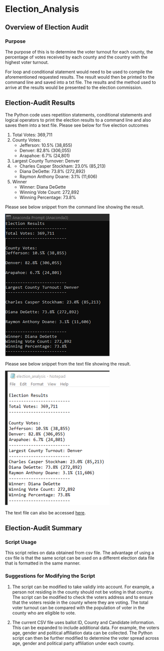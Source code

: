 # Election_Analysis

## Overview of Election Audit

### Purpose

The purpose of this is to determine the voter turnout for each county, the percentage of votes received by each county and the country with the highest voter turnout. 

For loop and conditional statement would need to be used to compile the aforementioned requested results. The result would then be printed to the command line and saved into a txt file. The results and the method used to arrive at the results would be presented to the election commission.  

## Election-Audit Results

The Python code uses repetition statements, conditional statements and logical operators to print the election results to a command line and also saves them into a text file. 
Please see below for five election outcomes
1. Total Votes: 369,711
2. County Votes:
   * Jefferson: 10.5% (38,855)
   * Denver: 82.8% (306,055)
   * Arapahoe: 6.7% (24,801)
3. Largest County Turnover: Denver
4. 
   * Charles Casper Stockham: 23.0% (85,213)
   * Diana DeGette: 73.8% (272,892)
   * Raymon Anthony Doane: 3.1% (11,606)
5. Winner
   * Winner: Diana DeGette
   * Winning Vote Count: 272,892
   * Winning Percentage: 73.8%

Please see below snippet from the command line showing the result. 

![results in anaconda](https://github.com/shayanafzal/Election_Analysis/blob/98bf54a7713e799857dafdd69fbdabae89007148/Resources/Results%20Displayed%20in%20Anaconda%20Prompt.png)

Please see below snippet from the text file showing the result. 

![Results in txt file](https://github.com/shayanafzal/Election_Analysis/blob/733c3702c0561ef801f5f9da2a7882bb28e15322/Resources/Result%20in%20text%20file.png)

The text file can also be accessed [here](https://github.com/shayanafzal/Election_Analysis/blob/444a2e90498617fdfbd85faaa975ebf3e9490d76/Resources/election_analysis.txt).

## Election-Audit Summary

### Script Usage
This script relies on data obtained from csv file. The advantage of using a csv file is that the same script can be used on a different election data file that is formatted in the same manner. 

### Suggestions for Modifying the Script

1.	The script can be modified to take validly into account. For example, a person not residing in the county should not be voting in that country. The script can be modified to check the voters address and to ensure that the voters reside in the county where they are voting. The total voter turnout can be compared with the population of voter in the county who are eligible to vote. 

2.	The current CSV file uses ballot ID, County and Candidate information. This can be expanded to include additional data. For example, the voters age, gender and political affiliation data can be collected. The Python script can then be further modified to determine the voter spread across age, gender and political party affiliation under each county.





